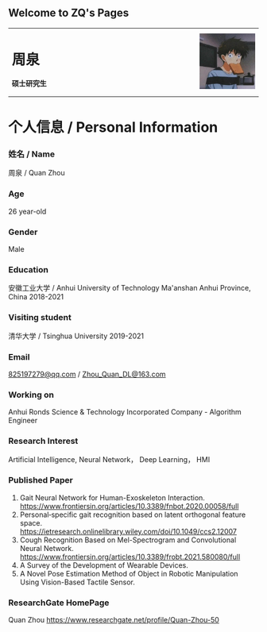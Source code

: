 ## Welcome to ZQ's Pages

<table border="0">
  <tr>
    <td width="75%">
      <h1>周泉</h1>
      <p><b>硕士研究生</b></p>
    </td>
    <td width="25%">
      <img src="/zq.jpg" width="100%">
    </td>
  </tr>
</table>



# 个人信息 / Personal Information

### 姓名 / Name
周泉 / Quan Zhou


### Age
26 year-old

### Gender
Male

### Education
安徽工业大学 / Anhui University of Technology 
Ma'anshan Anhui Province, China 
2018-2021

### Visiting student
清华大学 / Tsinghua University 
2019-2021

### Email
825197279@qq.com / Zhou_Quan_DL@163.com

### Working on
Anhui Ronds Science & Technology Incorporated Company - Algorithm Engineer

### Research Interest
Artificial Intelligence, Neural Network， Deep Learning， HMI

### Published Paper
1. Gait Neural Network for Human-Exoskeleton Interaction. https://www.frontiersin.org/articles/10.3389/fnbot.2020.00058/full
2. Personal‐specific gait recognition based on latent orthogonal feature space. https://ietresearch.onlinelibrary.wiley.com/doi/10.1049/ccs2.12007
3. Cough Recognition Based on Mel-Spectrogram and Convolutional Neural Network. https://www.frontiersin.org/articles/10.3389/frobt.2021.580080/full
4. A Survey of the Development of Wearable Devices.
5. A Novel Pose Estimation Method of Object in Robotic Manipulation Using Vision-Based Tactile Sensor.

### ResearchGate HomePage
Quan Zhou https://www.researchgate.net/profile/Quan-Zhou-50



